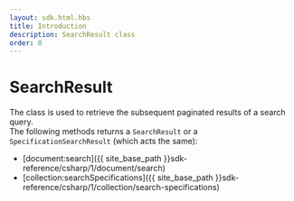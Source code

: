 ```yaml
---
layout: sdk.html.hbs
title: Introduction
description: SearchResult class
order: 0
---
```


# SearchResult

The class is used to retrieve the subsequent paginated results of a search query.  
The following methods returns a `SearchResult` or a `SpecificationSearchResult` (which acts the same):
 - [document:search]({{ site_base_path }}sdk-reference/csharp/1/document/search)
 - [collection:searchSpecifications]({{ site_base_path }}sdk-reference/csharp/1/collection/search-specifications)

